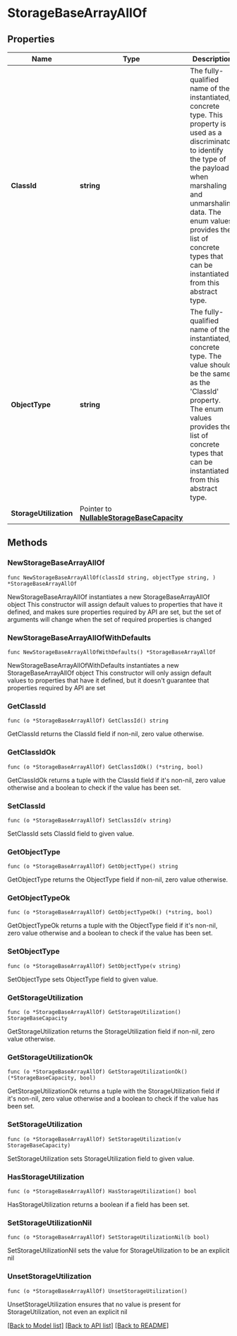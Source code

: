 # StorageBaseArrayAllOf

## Properties

Name | Type | Description | Notes
------------ | ------------- | ------------- | -------------
**ClassId** | **string** | The fully-qualified name of the instantiated, concrete type. This property is used as a discriminator to identify the type of the payload when marshaling and unmarshaling data. The enum values provides the list of concrete types that can be instantiated from this abstract type. | 
**ObjectType** | **string** | The fully-qualified name of the instantiated, concrete type. The value should be the same as the &#39;ClassId&#39; property. The enum values provides the list of concrete types that can be instantiated from this abstract type. | 
**StorageUtilization** | Pointer to [**NullableStorageBaseCapacity**](storage.BaseCapacity.md) |  | [optional] 

## Methods

### NewStorageBaseArrayAllOf

`func NewStorageBaseArrayAllOf(classId string, objectType string, ) *StorageBaseArrayAllOf`

NewStorageBaseArrayAllOf instantiates a new StorageBaseArrayAllOf object
This constructor will assign default values to properties that have it defined,
and makes sure properties required by API are set, but the set of arguments
will change when the set of required properties is changed

### NewStorageBaseArrayAllOfWithDefaults

`func NewStorageBaseArrayAllOfWithDefaults() *StorageBaseArrayAllOf`

NewStorageBaseArrayAllOfWithDefaults instantiates a new StorageBaseArrayAllOf object
This constructor will only assign default values to properties that have it defined,
but it doesn't guarantee that properties required by API are set

### GetClassId

`func (o *StorageBaseArrayAllOf) GetClassId() string`

GetClassId returns the ClassId field if non-nil, zero value otherwise.

### GetClassIdOk

`func (o *StorageBaseArrayAllOf) GetClassIdOk() (*string, bool)`

GetClassIdOk returns a tuple with the ClassId field if it's non-nil, zero value otherwise
and a boolean to check if the value has been set.

### SetClassId

`func (o *StorageBaseArrayAllOf) SetClassId(v string)`

SetClassId sets ClassId field to given value.


### GetObjectType

`func (o *StorageBaseArrayAllOf) GetObjectType() string`

GetObjectType returns the ObjectType field if non-nil, zero value otherwise.

### GetObjectTypeOk

`func (o *StorageBaseArrayAllOf) GetObjectTypeOk() (*string, bool)`

GetObjectTypeOk returns a tuple with the ObjectType field if it's non-nil, zero value otherwise
and a boolean to check if the value has been set.

### SetObjectType

`func (o *StorageBaseArrayAllOf) SetObjectType(v string)`

SetObjectType sets ObjectType field to given value.


### GetStorageUtilization

`func (o *StorageBaseArrayAllOf) GetStorageUtilization() StorageBaseCapacity`

GetStorageUtilization returns the StorageUtilization field if non-nil, zero value otherwise.

### GetStorageUtilizationOk

`func (o *StorageBaseArrayAllOf) GetStorageUtilizationOk() (*StorageBaseCapacity, bool)`

GetStorageUtilizationOk returns a tuple with the StorageUtilization field if it's non-nil, zero value otherwise
and a boolean to check if the value has been set.

### SetStorageUtilization

`func (o *StorageBaseArrayAllOf) SetStorageUtilization(v StorageBaseCapacity)`

SetStorageUtilization sets StorageUtilization field to given value.

### HasStorageUtilization

`func (o *StorageBaseArrayAllOf) HasStorageUtilization() bool`

HasStorageUtilization returns a boolean if a field has been set.

### SetStorageUtilizationNil

`func (o *StorageBaseArrayAllOf) SetStorageUtilizationNil(b bool)`

 SetStorageUtilizationNil sets the value for StorageUtilization to be an explicit nil

### UnsetStorageUtilization
`func (o *StorageBaseArrayAllOf) UnsetStorageUtilization()`

UnsetStorageUtilization ensures that no value is present for StorageUtilization, not even an explicit nil

[[Back to Model list]](../README.md#documentation-for-models) [[Back to API list]](../README.md#documentation-for-api-endpoints) [[Back to README]](../README.md)


